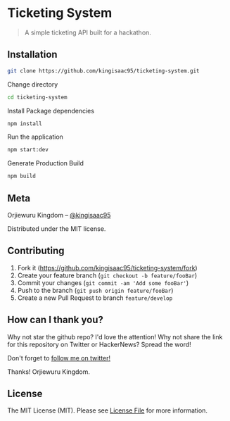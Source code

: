 # Ticketing System

> A simple ticketing API built for a hackathon.

## Installation

```sh
git clone https://github.com/kingisaac95/ticketing-system.git
```

Change directory

```sh
cd ticketing-system
```

Install Package dependencies

```sh
npm install
```

Run the application

```sh
npm start:dev
```

Generate Production Build

```sh
npm build
```

## Meta

Orjiewuru Kingdom – [@kingisaac95](https://twitter.com/kingisaac95)

Distributed under the MIT license.

## Contributing

1. Fork it (<https://github.com/kingisaac95/ticketing-system/fork>)
2. Create your feature branch (`git checkout -b feature/fooBar`)
3. Commit your changes (`git commit -am 'Add some fooBar'`)
4. Push to the branch (`git push origin feature/fooBar`)
5. Create a new Pull Request to branch `feature/develop`

## How can I thank you?

Why not star the github repo? I'd love the attention! Why not share the link for this repository on Twitter or HackerNews? Spread the word!

Don't forget to [follow me on twitter!](https://twitter.com/kingisaac95)

Thanks! Orjiewuru Kingdom.

## License

The MIT License (MIT). Please see [License File](https://github.com/kingisaac95/ticketing-system/blob/master/LICENSE) for more information.
